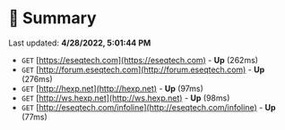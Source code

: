 # 📖 Summary
Last updated: **4/28/2022, 5:01:44 PM**

- `GET` [https://eseqtech.com](https://eseqtech.com) - **Up** (262ms)
- `GET` [http://forum.eseqtech.com](http://forum.eseqtech.com) - **Up** (276ms)
- `GET` [http://hexp.net](http://hexp.net) - **Up** (97ms)
- `GET` [http://ws.hexp.net](http://ws.hexp.net) - **Up** (98ms)
- `GET` [http://eseqtech.com/infoline](http://eseqtech.com/infoline) - **Up** (77ms)
